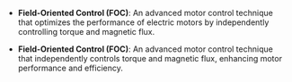 - **Field-Oriented Control (FOC)**: An advanced motor control technique that optimizes the performance of electric motors by independently controlling torque and magnetic flux.

- **Field-Oriented Control (FOC)**: An advanced motor control technique that independently controls torque and magnetic flux, enhancing motor performance and efficiency.